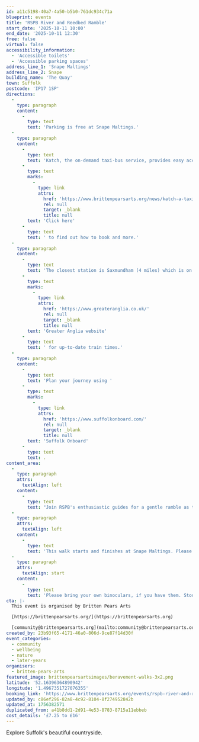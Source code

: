 ```yaml
---
id: a11c5198-40a7-4a50-b5b0-761dc934c71a
blueprint: events
title: 'RSPB River and Reedbed Ramble'
start_date: '2025-10-11 10:00'
end_date: '2025-10-11 12:30'
free: false
virtual: false
accessibility_information:
  - 'Accessible toilets'
  - 'Accessible parking spaces'
address_line_1: 'Snape Maltings'
address_line_2: Snape
building_name: 'The Quay'
town: Suffolk
postcode: 'IP17 1SP'
directions:
  -
    type: paragraph
    content:
      -
        type: text
        text: 'Parking is free at Snape Maltings.'
  -
    type: paragraph
    content:
      -
        type: text
        text: 'Katch, the on-demand taxi-bus service, provides easy access to Snape Maltings, connecting it to the towns of Framlingham, Parham, Hacheston, Wickham Market, Wickham Market Railway Station at Campsea Ashe, and Tunstall. '
      -
        type: text
        marks:
          -
            type: link
            attrs:
              href: 'https://www.brittenpearsarts.org/news/katch-a-taxi-bus-to-snape-maltings'
              rel: null
              target: _blank
              title: null
        text: 'Click here'
      -
        type: text
        text: ' to find out how to book and more.'
  -
    type: paragraph
    content:
      -
        type: text
        text: 'The closest station is Saxmundham (4 miles) which is on the East Suffolk Ipswich on the Lowestoft train line. Wickham Market station (6 miles) is located in Campsea Ash on the same line. Visit the '
      -
        type: text
        marks:
          -
            type: link
            attrs:
              href: 'https://www.greateranglia.co.uk/'
              rel: null
              target: _blank
              title: null
        text: 'Greater Anglia website'
      -
        type: text
        text: ' for up-to-date train times.'
  -
    type: paragraph
    content:
      -
        type: text
        text: 'Plan your journey using '
      -
        type: text
        marks:
          -
            type: link
            attrs:
              href: 'https://www.suffolkonboard.com/'
              rel: null
              target: _blank
              title: null
        text: 'Suffolk Onboard'
      -
        type: text
        text: .
content_area:
  -
    type: paragraph
    attrs:
      textAlign: left
    content:
      -
        type: text
        text: "Join RSPB's enthusiastic guides for a gentle ramble as they help you to enjoy the wildlife at this special location."
  -
    type: paragraph
    attrs:
      textAlign: left
    content:
      -
        type: text
        text: 'This walk starts and finishes at Snape Maltings. Please meet on the Quay.'
  -
    type: paragraph
    attrs:
      textAlign: start
    content:
      -
        type: text
        text: 'Please bring your own binoculars, if you have them. Stout and waterproof footwear recommended.'
cta: |-
  This event is organised by Britten Pears Arts

  [https://brittenpearsarts.org/](https://brittenpearsarts.org)

  [community@brittenpearsarts.org](mailto:community@brittenpearsarts.org)
created_by: 23b93f65-4171-46a0-806d-9ce87f14d30f
event_categories:
  - community
  - wellbeing
  - nature
  - later-years
organisers:
  - britten-pears-arts
featured_image: brittenpearsartsimages/beravement-walks-3x2.png
latitude: '52.16396364890942'
longitude: '1.4967351727076355'
booking_link: 'https://www.brittenpearsarts.org/events/rspb-river-and-reedbed-ramble-at-snape-maltings'
updated_by: c86ef296-82a8-4c92-8104-8f274952842b
updated_at: 1756382571
duplicated_from: a41b8dd1-2d91-4e53-8783-8715a11ebbeb
cost_details: '£7.25 to £16'
---
```

Explore Suffolk's beautiful countryside.